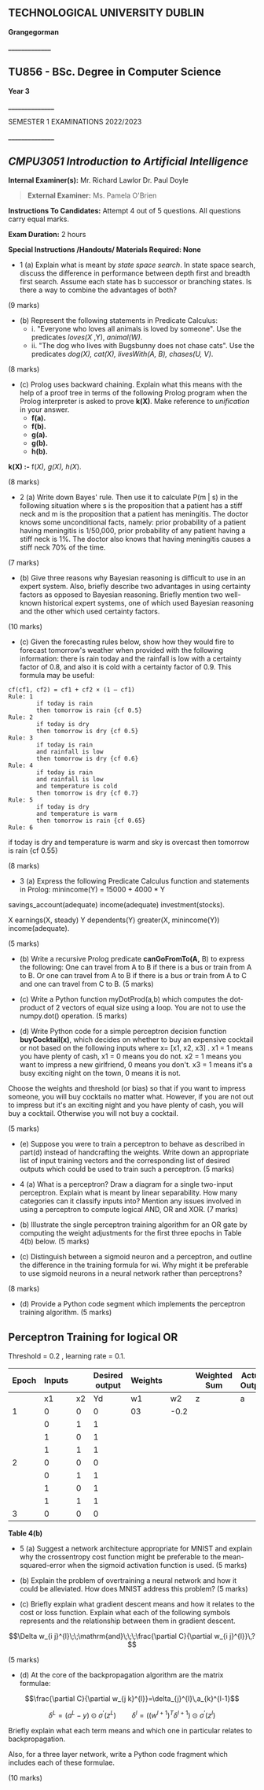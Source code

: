 ## **TECHNOLOGICAL UNIVERSITY DUBLIN**

**Grangegorman**

**_____________**

## TU856 - BSc. Degree in Computer Science

**Year 3**

**______________**

SEMESTER 1 EXAMINATIONS 2022/2023

**______________**

## *CMPU3051 Introduction to Artificial Intelligence*

**Internal Examiner(s):** Mr. Richard Lawlor Dr. Paul Doyle

> **External Examiner:**  Ms. Pamela O'Brien

**Instructions To Candidates:**  Attempt 4 out of 5 questions. All questions carry equal marks.

**Exam Duration:** 2 hours

**Special Instructions /Handouts/ Materials Required: None**

- 1 (a) Explain what is meant by *state space search*.
In state space search, discuss the difference in performance between depth first and breadth first search. Assume each state has b successor or branching states. Is there a way to combine the advantages of both?

(9 marks)

- (b) Represent the following statements in Predicate Calculus:
	- i. "Everyone who loves all animals is loved by someone". Use the predicates *loves(X* ,Y), *animal(W)*.
	- ii. "The dog who lives with Bugsbunny does not chase cats". Use the predicates *dog(X), cat(X), livesWith(A, B), chases(U, V)*.

(8 marks)

- (c) Prolog uses backward chaining. Explain what this means with the help of a proof tree in terms of the following Prolog program when the Prolog interpreter is asked to prove **k(X)**. Make reference to *unification* in your answer.
	- **f(a).**
	- **f(b).**
	- **g(a).**
	- **g(b).**
	- **h(b).**

 **k(X) :-** f(*X), g(X), h(X*).

(8 marks)

- 2 (a) Write down Bayes' rule.
Then use it to calculate P(m | s) in the following situation where s is the proposition that a patient has a stiff neck and m is the proposition that a patient has meningitis. The doctor knows some unconditional facts, namely: prior probability of a patient having meningitis is 1/50,000, prior probability of any patient having a stiff neck is 1%. The doctor also knows that having meningitis causes a stiff neck 70% of the time.

(7 marks)

- (b) Give three reasons why Bayesian reasoning is difficult to use in an expert system. Also, briefly describe two advantages in using certainty factors as opposed to Bayesian reasoning.
Briefly mention two well-known historical expert systems, one of which used Bayesian reasoning and the other which used certainty factors.

(10 marks)

- (c) Given the forecasting rules below, show how they would fire to forecast tomorrow's weather when provided with the following information: there is rain today and the rainfall is low with a certainty factor of 0.8, and also it is cold with a certainty factor of 0.9. This formula may be useful:

```
cf(cf1, cf2) = cf1 + cf2 × (1 – cf1)
Rule: 1
        if today is rain
        then tomorrow is rain {cf 0.5}
Rule: 2
        if today is dry
        then tomorrow is dry {cf 0.5}
Rule: 3
        if today is rain
        and rainfall is low
        then tomorrow is dry {cf 0.6}
Rule: 4
        if today is rain
        and rainfall is low
        and temperature is cold
        then tomorrow is dry {cf 0.7}
Rule: 5
        if today is dry
        and temperature is warm
        then tomorrow is rain {cf 0.65}
Rule: 6
```
if today is dry and temperature is warm and sky is overcast then tomorrow is rain {cf 0.55}

(8 marks)

- 3 (a) Express the following Predicate Calculus function and statements in Prolog:
minincome(Y) = 15000 + 4000 * Y

savings_account(adequate) income(adequate) investment(stocks).

 X earnings(X, steady) Y dependents(Y) greater(X, minincome(Y)) income(adequate).

(5 marks)

- (b) Write a recursive Prolog predicate **canGoFromTo(A,** B) to express the following: One can travel from A to B if there is a bus or train from A to B. Or one can travel from A to B if there is a bus or train from A to C and one can travel from C to B.
(5 marks)

- (c) Write a Python function myDotProd(a,b) which computes the dot-product of 2 vectors of equal size using a loop. You are not to use the numpy.dot() operation.
(5 marks)

- (d) Write Python code for a simple perceptron decision function **buyCocktail(x)**, which decides on whether to buy an expensive cocktail or not based on the following inputs where x= [x1, x2, x3] .
x1 = 1 means you have plenty of cash, x1 = 0 means you do not. x2 = 1 means you want to impress a new girlfriend, 0 means you don't. x3 = 1 means it's a busy exciting night on the town, 0 means it is not.

Choose the weights and threshold (or bias) so that if you want to impress someone, you will buy cocktails no matter what. However, if you are not out to impress but it's an exciting night and you have plenty of cash, you will buy a cocktail. Otherwise you will not buy a cocktail.

(5 marks)

- (e) Suppose you were to train a perceptron to behave as described in part(d) instead of handcrafting the weights. Write down an appropriate list of input training vectors and the corresponding list of desired outputs which could be used to train such a perceptron.
(5 marks)

- 4 (a) What is a perceptron? Draw a diagram for a single two-input perceptron. Explain what is meant by linear separability. How many categories can it classify inputs into? Mention any issues involved in using a perceptron to compute logical AND, OR and XOR.
(7 marks)

- (b) Illustrate the single perceptron training algorithm for an OR gate by computing the weight adjustments for the first three epochs in Table 4(b) below.
(5 marks)

- (c) Distinguish between a sigmoid neuron and a perceptron, and outline the difference in the training formula for wi.
Why might it be preferable to use sigmoid neurons in a neural network rather than perceptrons?

(8 marks)

- (d) Provide a Python code segment which implements the perceptron training algorithm.
(5 marks)

## **Perceptron Training for logical OR**

Threshold = 0.2 , learning rate = 0.1.

| Epoch | Inputs |  | Desired output | Weights |  | Weighted Sum | Actual Output | Error | Weight adjustments |  |
| --- | --- | --- | --- | --- | --- | --- | --- | --- | --- | --- |
|  | x1 | x2 | Yd | w1 | w2 | z | a | e | Δw1 | Δw2 |
| 1 | 0 | 0 | 0 | 03 | -0.2 |  |  |  |  |  |
|  | 0 | 1 | 1 |  |  |  |  |  |  |  |
|  | 1 | 0 | 1 |  |  |  |  |  |  |  |
|  | 1 | 1 | 1 |  |  |  |  |  |  |  |
| 2 | 0 | 0 | 0 |  |  |  |  |  |  |  |
|  | 0 | 1 | 1 |  |  |  |  |  |  |  |
|  | 1 | 0 | 1 |  |  |  |  |  |  |  |
|  | 1 | 1 | 1 |  |  |  |  |  |  |  |
| 3 | 0 | 0 | 0 |  |  |  |  |  |  |  |

**Table 4(b)**

- 5 (a) Suggest a network architecture appropriate for MNIST and explain why the crossentropy cost function might be preferable to the mean-squared-error when the sigmoid activation function is used.
(5 marks)

- (b) Explain the problem of overtraining a neural network and how it could be alleviated. How does MNIST address this problem?
(5 marks)

- (c) Briefly explain what gradient descent means and how it relates to the cost or loss function. Explain what each of the following symbols represents and the relationship between them in gradient descent.

$$\Delta w_{i j}^{l}\;\;\mathrm{and}\;\;\;\frac{\partial C}{\partial w_{i j}^{l}}\,?$$

(5 marks)

- (d) At the core of the backpropagation algorithm are the matrix formulae:

$$\frac{\partial C}{\partial w_{j k}^{l}}=\delta_{j}^{l}\,a_{k}^{l-1}$$

$$\delta^{L}=(a^{L}-y)\odot\sigma^{\prime}(z^{L})\qquad\delta^{l}=((w^{l+1})^{T}\delta^{l+1})\odot\sigma^{\prime}(z^{l})$$

Briefly explain what each term means and which one in particular relates to backpropagation.

Also, for a three layer network, write a Python code fragment which includes each of these formulae.

(10 marks)

